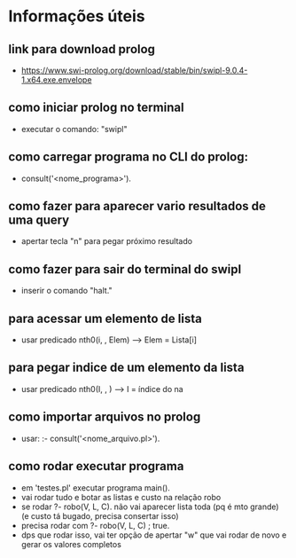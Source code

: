 # Informações úteis

## link para download prolog
* https://www.swi-prolog.org/download/stable/bin/swipl-9.0.4-1.x64.exe.envelope

## como iniciar prolog no terminal
* executar o comando: "swipl"

## como carregar programa no CLI do prolog: 
* consult('<nome_programa>').

## como fazer para aparecer vario resultados de uma query
* apertar tecla "n" para pegar próximo resultado

## como fazer para sair do terminal do swipl
* inserir o comando "halt."

## para acessar um elemento de lista
* usar predicado nth0(i, <Lista>, Elem) --> Elem = Lista[i]


## para pegar indice de um elemento da lista
* usar predicado nth0(I, <Lista>, <elemento>) --> I = índice do <elemento> na <Lista>


## como importar arquivos no prolog
* usar: :- consult('<nome_arquivo.pl>').


## como rodar executar programa
* em 'testes.pl' executar programa main().
* vai rodar tudo e botar as listas e custo na relação robo
* se rodar ?- robo(V, L, C). não vai aparecer lista toda (pq é mto grande) (e custo tá bugado, precisa consertar isso)
* precisa rodar com ?- robo(V, L, C) ; true.
* dps que rodar isso, vai ter opção de apertar "w" que vai rodar de novo e gerar os valores completos